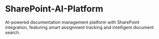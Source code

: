 # SharePoint-AI-Platform
AI-powered documentation management platform with SharePoint integration, featuring smart assignment tracking and intelligent document search.
